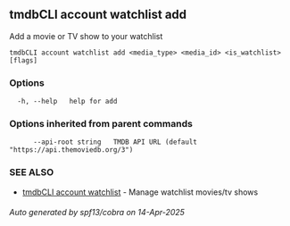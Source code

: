 ## tmdbCLI account watchlist add

Add a movie or TV show to your watchlist

```
tmdbCLI account watchlist add <media_type> <media_id> <is_watchlist> [flags]
```

### Options

```
  -h, --help   help for add
```

### Options inherited from parent commands

```
      --api-root string   TMDB API URL (default "https://api.themoviedb.org/3")
```

### SEE ALSO

* [tmdbCLI account watchlist](tmdbCLI_account_watchlist.md)	 - Manage watchlist movies/tv shows

###### Auto generated by spf13/cobra on 14-Apr-2025
